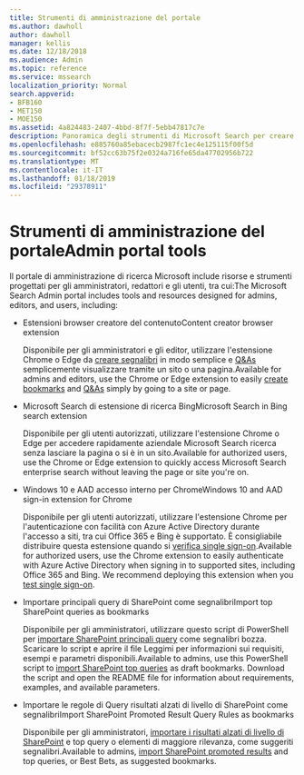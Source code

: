 ```yaml
---
title: Strumenti di amministrazione del portale
ms.author: dawholl
author: dawholl
manager: kellis
ms.date: 12/18/2018
ms.audience: Admin
ms.topic: reference
ms.service: mssearch
localization_priority: Normal
search.appverid:
- BFB160
- MET150
- MOE150
ms.assetid: 4a824483-2407-4bbd-8f7f-5ebb47817c7e
description: Panoramica degli strumenti di Microsoft Search per creare e importare i risultati, accedere automaticamente e di ricerca da qualsiasi luogo
ms.openlocfilehash: e885760a85ebacecb2987fc1ec4e125115f00f5d
ms.sourcegitcommit: bf52cc63b75f2e0324a716fe65da47702956b722
ms.translationtype: MT
ms.contentlocale: it-IT
ms.lasthandoff: 01/18/2019
ms.locfileid: "29378911"
---
```

# <a name="admin-portal-tools"></a><span data-ttu-id="c8790-103">Strumenti di amministrazione del portale</span><span class="sxs-lookup"><span data-stu-id="c8790-103">Admin portal tools</span></span>

<span data-ttu-id="c8790-104">Il portale di amministrazione di ricerca Microsoft include risorse e strumenti progettati per gli amministratori, redattori e gli utenti, tra cui:</span><span class="sxs-lookup"><span data-stu-id="c8790-104">The Microsoft Search Admin portal includes tools and resources designed for admins, editors, and users, including:</span></span>
  
- <span data-ttu-id="c8790-105">Estensioni browser creatore del contenuto</span><span class="sxs-lookup"><span data-stu-id="c8790-105">Content creator browser extension</span></span>
    
    <span data-ttu-id="c8790-106">Disponibile per gli amministratori e gli editor, utilizzare l'estensione Chrome o Edge da [creare segnalibri](create-bookmarks.md) in modo semplice e [Q&As](create-qas.md) semplicemente visualizzare tramite un sito o una pagina.</span><span class="sxs-lookup"><span data-stu-id="c8790-106">Available for admins and editors, use the Chrome or Edge extension to easily [create bookmarks](create-bookmarks.md) and [Q&As](create-qas.md) simply by going to a site or page.</span></span> 
    
- <span data-ttu-id="c8790-107">Microsoft Search di estensione di ricerca Bing</span><span class="sxs-lookup"><span data-stu-id="c8790-107">Microsoft Search in Bing search extension</span></span>
    
    <span data-ttu-id="c8790-108">Disponibile per gli utenti autorizzati, utilizzare l'estensione Chrome o Edge per accedere rapidamente aziendale Microsoft Search ricerca senza lasciare la pagina o si è in un sito.</span><span class="sxs-lookup"><span data-stu-id="c8790-108">Available for authorized users, use the Chrome or Edge extension to quickly access Microsoft Search enterprise search without leaving the page or site you're on.</span></span>
    
- <span data-ttu-id="c8790-109">Windows 10 e AAD accesso interno per Chrome</span><span class="sxs-lookup"><span data-stu-id="c8790-109">Windows 10 and AAD sign-in extension for Chrome</span></span>
    
    <span data-ttu-id="c8790-p101">Disponibile per gli utenti autorizzati, utilizzare l'estensione Chrome per l'autenticazione con facilità con Azure Active Directory durante l'accesso a siti, tra cui Office 365 e Bing è supportato. È consigliabile distribuire questa estensione quando si [verifica single sign-on](test-single-sign-on.md).</span><span class="sxs-lookup"><span data-stu-id="c8790-p101">Available for authorized users, use the Chrome extension to easily authenticate with Azure Active Directory when signing in to supported sites, including Office 365 and Bing. We recommend deploying this extension when you [test single sign-on](test-single-sign-on.md).</span></span>
    
- <span data-ttu-id="c8790-112">Importare principali query di SharePoint come segnalibri</span><span class="sxs-lookup"><span data-stu-id="c8790-112">Import top SharePoint queries as bookmarks</span></span>
    
    <span data-ttu-id="c8790-p102">Disponibile per gli amministratori, utilizzare questo script di PowerShell per [importare SharePoint principali query](import-sharepoint-promoted-results-and-top-queries.md) come segnalibri bozza. Scaricare lo script e aprire il file Leggimi per informazioni sui requisiti, esempi e parametri disponibili.</span><span class="sxs-lookup"><span data-stu-id="c8790-p102">Available to admins, use this PowerShell script to [import SharePoint top queries](import-sharepoint-promoted-results-and-top-queries.md) as draft bookmarks. Download the script and open the README file for information about requirements, examples, and available parameters.</span></span> 
    
- <span data-ttu-id="c8790-115">Importare le regole di Query risultati alzati di livello di SharePoint come segnalibri</span><span class="sxs-lookup"><span data-stu-id="c8790-115">Import SharePoint Promoted Result Query Rules as bookmarks</span></span>
    
    <span data-ttu-id="c8790-116">Disponibile per gli amministratori, [importare i risultati alzati di livello di SharePoint](import-sharepoint-promoted-results-and-top-queries.md) e top query o elementi di maggiore rilevanza, come suggeriti segnalibri.</span><span class="sxs-lookup"><span data-stu-id="c8790-116">Available to admins, [import SharePoint promoted results](import-sharepoint-promoted-results-and-top-queries.md) and top queries, or Best Bets, as suggested bookmarks.</span></span> 

  

